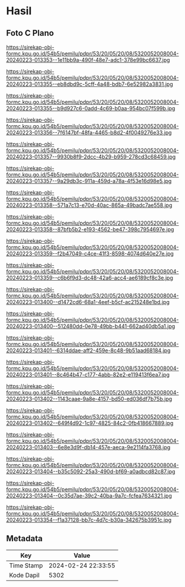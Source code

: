 # Hasil

## Foto C Plano

https://sirekap-obj-formc.kpu.go.id/54b5/pemilu/pdpr/53/20/05/20/08/5320052008004-20240223-013353--1e11bb9a-490f-48e7-adc1-378e99bc6637.jpg

https://sirekap-obj-formc.kpu.go.id/54b5/pemilu/pdpr/53/20/05/20/08/5320052008004-20240223-013355--eb8dbd9c-5cff-4a48-bdb7-6e52982a3831.jpg

https://sirekap-obj-formc.kpu.go.id/54b5/pemilu/pdpr/53/20/05/20/08/5320052008004-20240223-013355--b9d927c6-0add-4c69-b0aa-954bc07f599b.jpg

https://sirekap-obj-formc.kpu.go.id/54b5/pemilu/pdpr/53/20/05/20/08/5320052008004-20240223-013356--7f6147bf-48fa-4465-b8d2-4f0049276e33.jpg

https://sirekap-obj-formc.kpu.go.id/54b5/pemilu/pdpr/53/20/05/20/08/5320052008004-20240223-013357--9930b8f9-2dcc-4b29-b959-278cd3c68459.jpg

https://sirekap-obj-formc.kpu.go.id/54b5/pemilu/pdpr/53/20/05/20/08/5320052008004-20240223-013357--9a29db3c-911a-459d-a78a-4f53e16d98e5.jpg

https://sirekap-obj-formc.kpu.go.id/54b5/pemilu/pdpr/53/20/05/20/08/5320052008004-20240223-013358--571a7c13-e70d-40ac-865a-49badc7ae558.jpg

https://sirekap-obj-formc.kpu.go.id/54b5/pemilu/pdpr/53/20/05/20/08/5320052008004-20240223-013358--87bfb5b2-e193-4562-be47-398c7954697e.jpg

https://sirekap-obj-formc.kpu.go.id/54b5/pemilu/pdpr/53/20/05/20/08/5320052008004-20240223-013359--f2b47049-c4ce-41f3-8598-4074d640e27e.jpg

https://sirekap-obj-formc.kpu.go.id/54b5/pemilu/pdpr/53/20/05/20/08/5320052008004-20240223-013359--c6b6f9d3-dc48-42a6-acc4-ae6189cf8c3e.jpg

https://sirekap-obj-formc.kpu.go.id/54b5/pemilu/pdpr/53/20/05/20/08/5320052008004-20240223-013400--d1472cd6-68a1-4eef-b5cf-ac215248e1bd.jpg

https://sirekap-obj-formc.kpu.go.id/54b5/pemilu/pdpr/53/20/05/20/08/5320052008004-20240223-013400--512480dd-0e78-49bb-b441-662ad40db5a1.jpg

https://sirekap-obj-formc.kpu.go.id/54b5/pemilu/pdpr/53/20/05/20/08/5320052008004-20240223-013401--6314ddae-aff2-459e-8c48-9b51aad68184.jpg

https://sirekap-obj-formc.kpu.go.id/54b5/pemilu/pdpr/53/20/05/20/08/5320052008004-20240223-013401--8c464b47-c177-4abb-82e2-e119413f6ea7.jpg

https://sirekap-obj-formc.kpu.go.id/54b5/pemilu/pdpr/53/20/05/20/08/5320052008004-20240223-013402--1143caae-9a8e-4157-bd50-ed036df7b75b.jpg

https://sirekap-obj-formc.kpu.go.id/54b5/pemilu/pdpr/53/20/05/20/08/5320052008004-20240223-013402--649f4d92-1c97-4825-84c2-0fb418667889.jpg

https://sirekap-obj-formc.kpu.go.id/54b5/pemilu/pdpr/53/20/05/20/08/5320052008004-20240223-013403--6e8e3d9f-db14-457e-aeca-9e2114fa3768.jpg

https://sirekap-obj-formc.kpu.go.id/54b5/pemilu/pdpr/53/20/05/20/08/5320052008004-20240223-013404--b35c5092-25a3-490d-bf69-a0adbcd82c87.jpg

https://sirekap-obj-formc.kpu.go.id/54b5/pemilu/pdpr/53/20/05/20/08/5320052008004-20240223-013404--0c35d7ae-39c2-40ba-9a7c-fcfea7634321.jpg

https://sirekap-obj-formc.kpu.go.id/54b5/pemilu/pdpr/53/20/05/20/08/5320052008004-20240223-013354--f1a37128-bb7c-4d7c-b30a-342675b3951c.jpg


## Metadata

| Key        | Value               |
| ---------- | ------------------- |
| Time Stamp | 2024-02-24 22:33:55 |
| Kode Dapil | 5302                |



